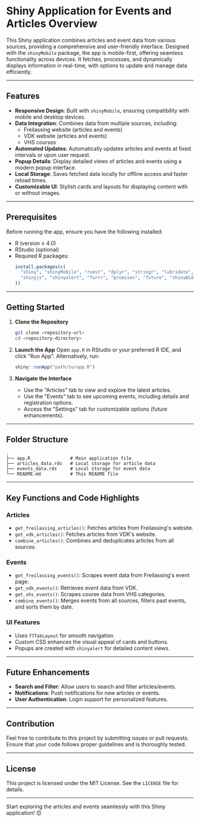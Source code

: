

# Shiny Application for Events and Articles Overview

This Shiny application combines articles and event data from various sources, providing a comprehensive and user-friendly interface. Designed with the `shinyMobile` package, the app is mobile-first, offering seamless functionality across devices. It fetches, processes, and dynamically displays information in real-time, with options to update and manage data efficiently.

---

## Features

- **Responsive Design**: Built with `shinyMobile`, ensuring compatibility with mobile and desktop devices.
- **Data Integration**: Combines data from multiple sources, including:
  - Freilassing website (articles and events)
  - VDK website (articles and events)
  - VHS courses
- **Automated Updates**: Automatically updates articles and events at fixed intervals or upon user request.
- **Popup Details**: Display detailed views of articles and events using a modern popup interface.
- **Local Storage**: Saves fetched data locally for offline access and faster reload times.
- **Customizable UI**: Stylish cards and layouts for displaying content with or without images.

---

## Prerequisites

Before running the app, ensure you have the following installed:

- R (version ≥ 4.0)
- RStudio (optional)
- Required R packages:
  ```r
  install.packages(c(
    "shiny", "shinyMobile", "rvest", "dplyr", "stringr", "lubridate",
    "shinyjs", "shinyalert", "furrr", "promises", "future", "shinyWidgets"
  ))
  ```

---

## Getting Started

1. **Clone the Repository**
   ```bash
   git clone <repository-url>
   cd <repository-directory>
   ```

2. **Launch the App**
   Open `app.R` in RStudio or your preferred R IDE, and click "Run App". Alternatively, run:
   ```r
   shiny::runApp("path/to/app.R")
   ```

3. **Navigate the Interface**
   - Use the "Articles" tab to view and explore the latest articles.
   - Use the "Events" tab to see upcoming events, including details and registration options.
   - Access the "Settings" tab for customizable options (future enhancements).

---

## Folder Structure

```plaintext
.
├── app.R               # Main application file
├── articles_data.rds   # Local storage for article data
├── events_data.rds     # Local storage for event data
└── README.md           # This README file
```

---

## Key Functions and Code Highlights

### Articles

- `get_freilassing_articles()`: Fetches articles from Freilassing's website.
- `get_vdk_articles()`: Fetches articles from VDK's website.
- `combine_articles()`: Combines and deduplicates articles from all sources.

### Events

- `get_freilassing_events()`: Scrapes event data from Freilassing's event page.
- `get_vdk_events()`: Retrieves event data from VDK.
- `get_vhs_events()`: Scrapes course data from VHS categories.
- `combine_events()`: Merges events from all sources, filters past events, and sorts them by date.

### UI Features

- Uses `f7TabLayout` for smooth navigation.
- Custom CSS enhances the visual appeal of cards and buttons.
- Popups are created with `shinyalert` for detailed content views.

---

## Future Enhancements

- **Search and Filter**: Allow users to search and filter articles/events.
- **Notifications**: Push notifications for new articles or events.
- **User Authentication**: Login support for personalized features.

---

## Contribution

Feel free to contribute to this project by submitting issues or pull requests. Ensure that your code follows proper guidelines and is thoroughly tested.

---

## License

This project is licensed under the MIT License. See the `LICENSE` file for details.

---

Start exploring the articles and events seamlessly with this Shiny application! 😊
